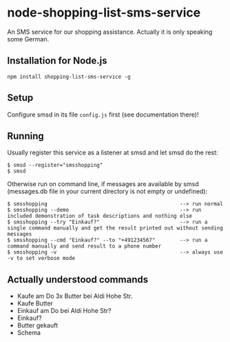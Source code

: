 node-shopping-list-sms-service
==============================

An SMS service for our shopping assistance. Actually it is only speaking some German.

Installation for Node.js
------------------------------

	npm install shopping-list-sms-service -g

Setup
------------------------------

Configure smsd in its file `config.js` first (see documentation there)!

Running
------------------------------

Usually register this service as a listener at smsd and let smsd do the rest:

	$ smsd --register="smsshopping"
	$ smsd

Otherwise run on command line, if messages are available by smsd (messages.db file in your current directory is not empty or undefined):

	$ smsshopping											--> run normal
	$ smsshopping --demo    								--> run included demonstration of task descriptions and nothing else
	$ smsshopping --try "Einkauf?"   						--> run a single command manually and get the result printed out without sending messages
	$ smsshopping --cmd "Einkauf?" --to "+491234567"		--> run a command manually and send result to a phone number
	$ smsshopping -v										--> always use -v to set verbose mode

Actually understood commands
-----------------------------

- Kaufe am Do 3x Butter bei Aldi Hohe Str.
- Kaufe Butter
- Einkauf am Do bei Aldi Hohe Str?
- Einkauf?
- Butter gekauft
- Schema

